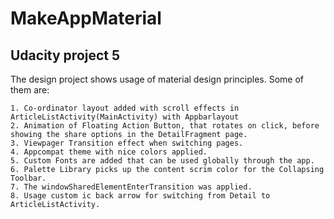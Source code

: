 # MakeAppMaterial
## Udacity project 5 
The design project shows usage of material design principles. Some of them are:

    1. Co-ordinator layout added with scroll effects in ArticleListActivity(MainActivity) with Appbarlayout
    2. Animation of Floating Action Button, that rotates on click, before showing the share options in the DetailFragment page. 
    3. Viewpager Transition effect when switching pages. 
    4. Appcompat theme with nice colors applied. 
    5. Custom Fonts are added that can be used globally through the app. 
    6. Palette Library picks up the content scrim color for the Collapsing Toolbar. 
    7. The windowSharedElementEnterTransition was applied.
    8. Usage custom ic back arrow for switching from Detail to ArticleListActivity.
